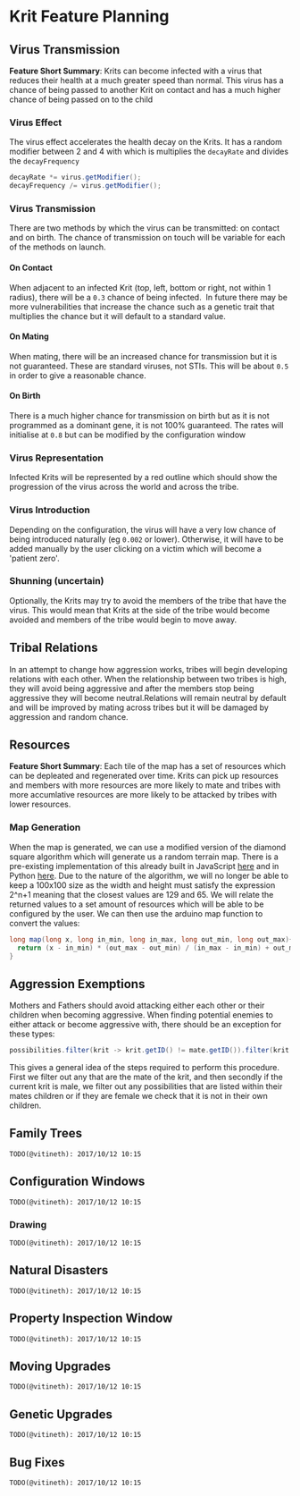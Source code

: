 # Krit Feature Planning

## Virus Transmission
**Feature Short Summary**: Krits can become infected with a virus that reduces their health at a much greater speed than normal. This virus has a chance of being passed to another Krit on contact and has a much higher chance of being passed on to the child

### Virus Effect
The virus effect accelerates the health decay on the Krits. It has a random modifier between 2 and 4 with which is multiplies the `decayRate` and divides the `decayFrequency`

```java
decayRate *= virus.getModifier();
decayFrequency /= virus.getModifier();
```

### Virus Transmission
There are two methods by which the virus can be transmitted: on contact and on birth. The chance of transmission on touch will be variable for each of the methods on launch.

#### On Contact
When adjacent to an infected Krit (top, left, bottom or right, not within 1 radius), there will be a `0.3` chance of being infected.  In future there may be more vulnerabilities that increase the chance such as a genetic trait that multiplies the chance but it will default to a standard value.

#### On Mating
When mating, there will be an increased chance for transmission but it is not guaranteed. These are standard viruses, not STIs. This will be about `0.5` in order to give a reasonable chance.

#### On Birth
There is a much higher chance for transmission on birth but as it is not programmed as a dominant gene, it is not 100% guaranteed. The rates will initialise at `0.8` but can be modified by the configuration window

### Virus Representation
Infected Krits will be represented by a red outline which should show the progression of the virus across the world and across the tribe.

### Virus Introduction
Depending on the configuration, the virus will have a very low chance of being introduced naturally (eg `0.002` or lower). Otherwise, it will have to be added manually by the user clicking on a victim which will become a 'patient zero'.

### Shunning (uncertain)
Optionally, the Krits may try to avoid the members of the tribe that have the virus. This would mean that Krits at the side of the tribe would become avoided and members of the tribe would begin to move away.

## Tribal Relations
In an attempt to change how aggression works, tribes will begin developing relations with each other. When the relationship between two tribes is high, they will avoid being aggressive and after the members stop being aggressive they will become neutral.Relations will remain neutral by default and will be improved by mating across tribes but it will be damaged by aggression and random chance.

## Resources
**Feature Short Summary**: Each tile of the map has a set of resources which can be depleated and regenerated over time. Krits can pick up resources and members with more resources are more likely to mate and tribes with more accumlative resources are more likely to be attacked by tribes with lower resources.

### Map Generation
When the map is generated, we can use a modified version of the diamond square algorithm which will generate us a random terrain map. There is a pre-existing implementation of this already built in JavaScript [here](https://vitineth.me/testing/terrain) and in Python [here](https://gist.github.com/Vitineth/7913d0dcc56bef8e7a49e042005e4312). Due to the nature of the algorithm, we will no longer be able to keep a 100x100 size as the width and height must satisfy the expression 2^n+1 meaning that the closest values are 129 and 65. We will relate the returned values to a set amount of resources which will be able to be configured by the user. We can then use the arduino map function to convert the values:

``` java
long map(long x, long in_min, long in_max, long out_min, long out_max){
  return (x - in_min) * (out_max - out_min) / (in_max - in_min) + out_min;
}
```

## Aggression Exemptions
Mothers and Fathers should avoid attacking either each other or their children when becoming aggressive. When finding potential enemies to either attack or become aggressive with, there should be an exception for these types:

``` java
possibilities.filter(krit -> krit.getID() != mate.getID()).filter(krit -> sex == Sex.MALE ? this.mate.children.indexOf(krit) == 0 : this.children.indexOf(krit) == 0)
```

This gives a general idea of the steps required to perform this procedure. First we filter out any that are the mate of the krit, and then secondly if the current krit is male, we filter out any possibilities that are listed within their mates children or if they are female we check that it is not in their own children.

## Family Trees
`TODO(@vitineth): 2017/10/12 10:15`

## Configuration Windows
`TODO(@vitineth): 2017/10/12 10:15`

### Drawing
`TODO(@vitineth): 2017/10/12 10:15`

## Natural Disasters
`TODO(@vitineth): 2017/10/12 10:15`

## Property Inspection Window
`TODO(@vitineth): 2017/10/12 10:15`

## Moving Upgrades
`TODO(@vitineth): 2017/10/12 10:15`

## Genetic Upgrades
`TODO(@vitineth): 2017/10/12 10:15`

## Bug Fixes
`TODO(@vitineth): 2017/10/12 10:15`
